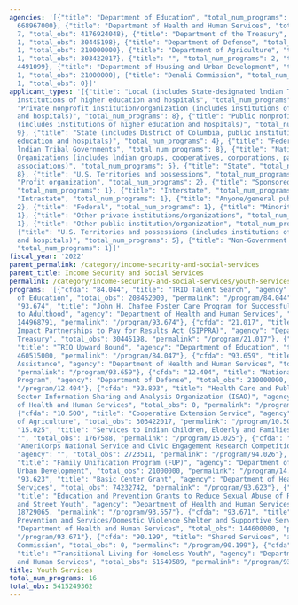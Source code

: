 ```yaml
---
agencies: '[{"title": "Department of Education", "total_num_programs": 2, "total_obs":
  668967000}, {"title": "Department of Health and Human Services", "total_num_programs":
  7, "total_obs": 4176924048}, {"title": "Department of the Treasury", "total_num_programs":
  1, "total_obs": 30445198}, {"title": "Department of Defense", "total_num_programs":
  1, "total_obs": 210000000}, {"title": "Department of Agriculture", "total_num_programs":
  1, "total_obs": 303422017}, {"title": "", "total_num_programs": 2, "total_obs":
  4491099}, {"title": "Department of Housing and Urban Development", "total_num_programs":
  1, "total_obs": 21000000}, {"title": "Denali Commission", "total_num_programs":
  1, "total_obs": 0}]'
applicant_types: '[{"title": "Local (includes State-designated lndian Tribes, excludes
  institutions of higher education and hospitals", "total_num_programs": 6}, {"title":
  "Private nonprofit institution/organization (includes institutions of higher education
  and hospitals)", "total_num_programs": 8}, {"title": "Public nonprofit institution/organization
  (includes institutions of higher education and hospitals)", "total_num_programs":
  9}, {"title": "State (includes District of Columbia, public institutions of higher
  education and hospitals)", "total_num_programs": 4}, {"title": "Federally Recognized
  lndian Tribal Governments", "total_num_programs": 8}, {"title": "Native American
  Organizations (includes lndian groups, cooperatives, corporations, partnerships,
  associations)", "total_num_programs": 5}, {"title": "State", "total_num_programs":
  8}, {"title": "U.S. Territories and possessions", "total_num_programs": 4}, {"title":
  "Profit organization", "total_num_programs": 2}, {"title": "Sponsored organization",
  "total_num_programs": 1}, {"title": "Interstate", "total_num_programs": 1}, {"title":
  "Intrastate", "total_num_programs": 1}, {"title": "Anyone/general public", "total_num_programs":
  2}, {"title": "Federal", "total_num_programs": 1}, {"title": "Minority group", "total_num_programs":
  1}, {"title": "Other private institutions/organizations", "total_num_programs":
  1}, {"title": "Other public institution/organization", "total_num_programs": 2},
  {"title": "U.S. Territories and possessions (includes institutions of higher education
  and hospitals)", "total_num_programs": 5}, {"title": "Non-Government - General",
  "total_num_programs": 1}]'
fiscal_year: '2022'
parent_permalink: /category/income-security-and-social-services
parent_title: Income Security and Social Services
permalink: /category/income-security-and-social-services/youth-services
programs: '[{"cfda": "84.044", "title": "TRIO Talent Search", "agency": "Department
  of Education", "total_obs": 208452000, "permalink": "/program/84.044"}, {"cfda":
  "93.674", "title": "John H. Chafee Foster Care Program for Successful Transition
  to Adulthood", "agency": "Department of Health and Human Services", "total_obs":
  144968791, "permalink": "/program/93.674"}, {"cfda": "21.017", "title": "Social
  Impact Partnerships to Pay for Results Act (SIPPRA)", "agency": "Department of the
  Treasury", "total_obs": 30445198, "permalink": "/program/21.017"}, {"cfda": "84.047",
  "title": "TRIO Upward Bound", "agency": "Department of Education", "total_obs":
  460515000, "permalink": "/program/84.047"}, {"cfda": "93.659", "title": "Adoption
  Assistance", "agency": "Department of Health and Human Services", "total_obs": 3742843861,
  "permalink": "/program/93.659"}, {"cfda": "12.404", "title": "National Guard ChalleNGe
  Program", "agency": "Department of Defense", "total_obs": 210000000, "permalink":
  "/program/12.404"}, {"cfda": "93.893", "title": "Health Care and Public Health (HPH)
  Sector Information Sharing and Analysis Organization (ISAO)", "agency": "Department
  of Health and Human Services", "total_obs": 0, "permalink": "/program/93.893"},
  {"cfda": "10.500", "title": "Cooperative Extension Service", "agency": "Department
  of Agriculture", "total_obs": 303422017, "permalink": "/program/10.500"}, {"cfda":
  "15.025", "title": "Services to Indian Children, Elderly and Families", "agency":
  "", "total_obs": 1767588, "permalink": "/program/15.025"}, {"cfda": "94.026", "title":
  "AmeriCorps National Service and Civic Engagement Research Competition 94.026",
  "agency": "", "total_obs": 2723511, "permalink": "/program/94.026"}, {"cfda": "14.880",
  "title": "Family Unification Program (FUP)", "agency": "Department of Housing and
  Urban Development", "total_obs": 21000000, "permalink": "/program/14.880"}, {"cfda":
  "93.623", "title": "Basic Center Grant", "agency": "Department of Health and Human
  Services", "total_obs": 74232742, "permalink": "/program/93.623"}, {"cfda": "93.557",
  "title": "Education and Prevention Grants to Reduce Sexual Abuse of Runaway, Homeless
  and Street Youth", "agency": "Department of Health and Human Services", "total_obs":
  18729065, "permalink": "/program/93.557"}, {"cfda": "93.671", "title": "Family Violence
  Prevention and Services/Domestic Violence Shelter and Supportive Services ", "agency":
  "Department of Health and Human Services", "total_obs": 144600000, "permalink":
  "/program/93.671"}, {"cfda": "90.199", "title": "Shared Services", "agency": "Denali
  Commission", "total_obs": 0, "permalink": "/program/90.199"}, {"cfda": "93.550",
  "title": "Transitional Living for Homeless Youth", "agency": "Department of Health
  and Human Services", "total_obs": 51549589, "permalink": "/program/93.550"}]'
title: Youth Services
total_num_programs: 16
total_obs: 5415249362
---
```

